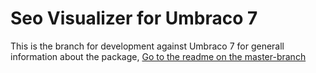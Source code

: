 # Seo Visualizer for Umbraco 7

This is the branch for development against Umbraco 7 for generall information about the package, [Go to the readme on the master-branch](https://github.com/enkelmedia/Umbraco-SeoVisualizer)
